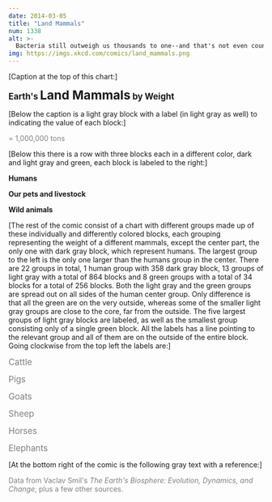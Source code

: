```yaml
---
date: 2014-03-05
title: "Land Mammals"
num: 1338
alt: >-
  Bacteria still outweigh us thousands to one--and that's not even counting the several pounds of them in your body.
img: https://imgs.xkcd.com/comics/land_mammals.png
---
```

[Caption at the top of this chart:]

<big>**Earth's <big><big>Land Mammals</big></big> by Weight**</big>

[Below the caption is a light gray block with a label (in light gray as well) to indicating the value of each block:]

<font color="gray">= 1,000,000 tons</font>

[Below this there is a row with three blocks each in a different color, dark and light gray and green, each block is labeled to the right:]

**Humans**

**Our pets and livestock**

**Wild animals**

[The rest of the comic consist of a chart with different groups made up of these individually and differently colored blocks, each grouping representing the weight of a different mammals, except the center part, the only one with dark gray block, which represent humans. The largest group to the left is the only one larger than the humans group in the center. There are 22 groups in total, 1 human group with 358 dark gray block, 13 groups of light gray with a total of 864 blocks and 8 green groups with a total of 34 blocks for a total of 256 blocks. Both the light gray and the green groups are spread out on all sides of the human center group. Only difference is that all the green are on the very outside, whereas some of the smaller light gray groups are close to the core, far from the outside. The five largest groups of light gray blocks are labeled, as well as the smallest group consisting only of a single green block. All the labels has a line pointing to the relevant group and all of them are on the outside of the entire block. Going clockwise from the top left the labels are:]

<big><font color="gray">Cattle</font></big>

<big><font color="gray">Pigs</font></big>

<big><font color="gray">Goats</font></big>

<big><font color="gray">Sheep</font></big>

<big><font color="gray">Horses</font></big>

<big><font color="gray">Elephants</font></big>

[At the bottom right of the comic is the following gray text with a reference:]

<font color="gray">Data from Vaclav Smil's *The Earth's Biosphere: Evolution, Dynamics, and Change*, plus a few other sources.</font>
